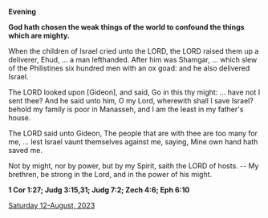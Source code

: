 **Evening**

**God hath chosen the weak things of the world to confound the things which are mighty.**
 
When the children of Israel cried unto the LORD, the LORD raised them up a deliverer, Ehud, ... a man lefthanded. After him was Shamgar, ... which slew of the Philistines six hundred men with an ox goad: and he also delivered Israel.
 
The LORD looked upon [Gideon], and said, Go in this thy might: ... have not I sent thee? And he said unto him, O my Lord, wherewith shall I save Israel? behold my family is poor in Manasseh, and I am the least in my father's house.
 
The LORD said unto Gideon, The people that are with thee are too many for me, ... lest Israel vaunt themselves against me, saying, Mine own hand hath saved me.
 
Not by might, nor by power, but by my Spirit, saith the LORD of hosts. -- My brethren, be strong in the Lord, and in the power of his might.  

**1 Cor 1:27; Judg 3:15,31; Judg 7:2; Zech 4:6; Eph 6:10**

[Saturday 12-August, 2023](https://t.me/daily_light)
